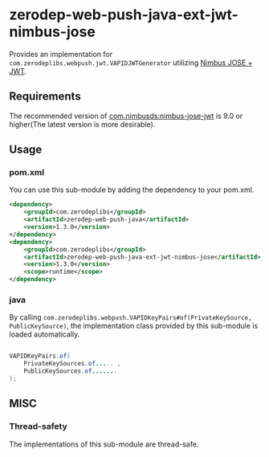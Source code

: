 # zerodep-web-push-java-ext-jwt-nimbus-jose

Provides an implementation for `com.zerodeplibs.webpush.jwt.VAPIDJWTGenerator`
utilizing [Nimbus JOSE + JWT](https://connect2id.com/products/nimbus-jose-jwt).

## Requirements

The recommended version
of [com.nimbusds:nimbus-jose-jwt](https://mvnrepository.com/artifact/com.nimbusds/nimbus-jose-jwt)
is 9.0 or higher(The latest version is more desirable).

## Usage

### pom.xml

You can use this sub-module by adding the dependency to your pom.xml.

``` xml
<dependency>
    <groupId>com.zerodeplibs</groupId>
    <artifactId>zerodep-web-push-java</artifactId>
    <version>1.3.0</version>
</dependency>
<dependency>
    <groupId>com.zerodeplibs</groupId>
    <artifactId>zerodep-web-push-java-ext-jwt-nimbus-jose</artifactId>
    <version>1.3.0</version>
    <scope>runtime</scope>
</dependency>
```

### java

By calling `com.zerodeplibs.webpush.VAPIDKeyPairs#of(PrivateKeySource, PublicKeySource)`, the
implementation class provided by this sub-module is loaded automatically.

``` java

VAPIDKeyPairs.of(
    PrivateKeySources.of..... ,
    PublicKeySources.of.......
);

```

## MISC

### Thread-safety

The implementations of this sub-module are thread-safe.


